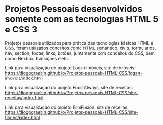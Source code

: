 # Projetos Pessoais desenvolvidos somente com as tecnologias HTML 5 e CSS 3
 Projetos pessoais utilizados para prática das tecnologias básicas HTML e CSS, foram utilizados conceitos como HTML semântico, div´s, formulários, nav, section, footer, links, botões, juntamente com conceitos do CSS, bem como Flexbox, transições e etc.

 Link para visualização do projeto Logan Imóveis, site de imóveis: 
 https://diogograebin.github.io/Projetos-pessoais-HTML-CSS/logan-imoveis/index.html

 Link para visualização do projeto Food Always, site de receitas:
 https://diogograebin.github.io/Projetos-pessoais-HTML-CSS/site-receitas/index.html

Link para visualização do projeto FilmFusion, site de receitas:
 https://diogograebin.github.io/Projetos-pessoais-HTML-CSS/site-filmes/index.html

 
